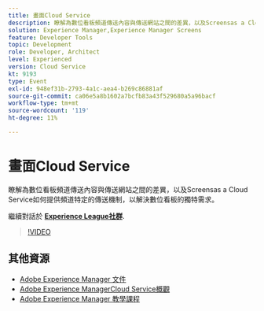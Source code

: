 ```yaml
---
title: 畫面Cloud Service
description: 瞭解為數位看板頻道傳送內容與傳送網站之間的差異，以及Screensas a Cloud Service如何提供頻道特定的傳送機制，以解決數位看板的獨特需求。
solution: Experience Manager,Experience Manager Screens
feature: Developer Tools
topic: Development
role: Developer, Architect
level: Experienced
version: Cloud Service
kt: 9193
type: Event
exl-id: 948ef31b-2793-4a1c-aea4-b269c86881af
source-git-commit: ca06e5a8b1602a7bcfb83a43f529680a5a96bacf
workflow-type: tm+mt
source-wordcount: '119'
ht-degree: 11%

---
```


# 畫面Cloud Service

瞭解為數位看板頻道傳送內容與傳送網站之間的差異，以及Screensas a Cloud Service如何提供頻道特定的傳送機制，以解決數位看板的獨特需求。

繼續對話於 **[Experience League社群](https://adobe.ly/3umX8Be)**.

>[!VIDEO](https://video.tv.adobe.com/v/337885/?quality=12&learn=on&hidetitle=true)

## 其他資源

- [Adobe Experience Manager 文件](https://experienceleague.adobe.com/docs/experience-manager-cloud-service.html)
- [Adobe Experience ManagerCloud Service概觀](https://experienceleague.adobe.com/docs/experience-manager-cloud-service/overview/home.html)
- [Adobe Experience Manager 教學課程](https://experienceleague.adobe.com/docs/experience-manager-tutorials.html)
